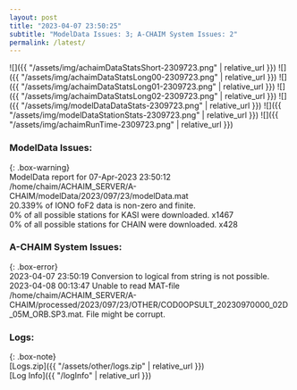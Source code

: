 ```yaml
---
layout: post
title: "2023-04-07 23:50:25"
subtitle: "ModelData Issues: 3; A-CHAIM System Issues: 2"
permalink: /latest/
---
```


![]({{ "/assets/img/achaimDataStatsShort-2309723.png" | relative_url }})
![]({{ "/assets/img/achaimDataStatsLong00-2309723.png" | relative_url }})
![]({{ "/assets/img/achaimDataStatsLong01-2309723.png" | relative_url }})
![]({{ "/assets/img/achaimDataStatsLong02-2309723.png" | relative_url }})
![]({{ "/assets/img/modelDataDataStats-2309723.png" | relative_url }})
![]({{ "/assets/img/modelDataStationStats-2309723.png" | relative_url }})
![]({{ "/assets/img/achaimRunTime-2309723.png" | relative_url }})


### ModelData Issues:  
  
{: .box-warning}  
 ModelData report for 07-Apr-2023 23:50:12   
 /home/chaim/ACHAIM_SERVER/A-CHAIM/modelData/2023/097/23/modelData.mat   
 20.339% of IONO foF2 data is non-zero and finite.   
 0% of all possible stations for KASI were downloaded. x1467   
 0% of all possible stations for CHAIN were downloaded. x428   
  
### A-CHAIM System Issues:  
  
{: .box-error}  
2023-04-07 23:50:19 Conversion to logical from string is not possible.  
2023-04-08 00:13:47 Unable to read MAT-file /home/chaim/ACHAIM_SERVER/A-CHAIM/processed/2023/097/23/OTHER/COD0OPSULT_20230970000_02D_05M_ORB.SP3.mat. File might be corrupt.  

### Logs:  
  
{: .box-note}  
[Logs.zip]({{ "/assets/other/logs.zip" | relative_url }})  
[Log Info]({{ "/logInfo" | relative_url }})  
